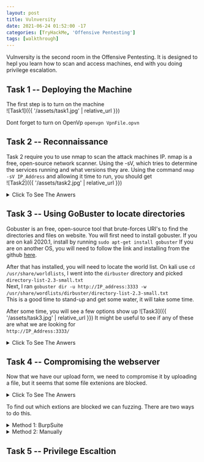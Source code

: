 ```yaml
---
layout: post
title: Vulnversity
date: 2021-06-24 01:52:00 -17
categories: [TryHackMe, 'Offensive Pentesting']
tags: [walkthrough]
---
```


Vulnversity is the second room in the Offensive Pentesting. It is designed to hepl you learn how to scan and access machines, end with you doing privilege escalation.
## Task 1 -- Deploying the Machine

The first step is to turn on the machine\
![Task1]({{ '/assets/task1.jpg' | relative_url }})

Dont forget to turn on OpenVp `openvpn VpnFile.opvn`


## Task 2 -- Reconnaissance
Task 2 require you to use nmap to scan the attack machines IP. nmap is a free, open-source network scanner. Using the -sV, which tries to determine the services running and what versions they are.
Using the command `nmap -sV IP_Address` and allowing it time to run, you should get\
![Task2]({{ '/assets/task2.jpg' | relative_url }})

<details>
    <summary>Click To See The Anwers</summary>

    Scan the box, how many ports are open? 6 <br>
    What version of the squid proxy is running on the machine? 3.5.12<br>
    How many ports will nmap scan if the flag -p-400 was used? 400<br>
    Using the nmap flag -n what will it not resolve? DNS<br>
    What is the most likely operating system this machine is running? Ubuntu<br>
    What port is the web server running on? 3333<br>
</details>

## Task 3 -- Using GoBuster to locate directories
Gobuster is an free, open-source tool that brute-forces URI's to find the directories and files on website.
You will first need to install gobuster. If you are on kali 2020.1, install by running `sudo apt-get install gobuster`
If you are on another OS, you will need to follow the link and installing from the github [here](https://github.com/OJ/gobuster).

After that has installed, you will need to locate the world list. On kali use `cd /usr/share/worldlists`, I went into the `dirbuster` directory and picked `directory-list-2.3-small.txt`<br>
Next, I ran `gobuster dir -u http://IP_address:3333 -w /usr/share/wordlists/dirbuster/directory-list-2.3-small.txt`<br>
This is a good time to stand-up and get some water, it will take some time.<br>

After some time, you will see a few options show up
![Task3]({{ '/assets/task3.jpg' | relative_url }})
It might be useful to see if any of these are what we are looking for<br>
`http://IP_Address:3333/`

<details>
    <summary>Click To See The Anwers</summary>
    What is the directory that has an upload form page? /internal/
</details>

## Task 4 -- Compromising the webserver
Now that we have our upload form, we need to compromise it by uploading a file, but it seems that some file extenions are blocked.
<details>
    <summary>Click To See The Anwers</summary>
    what common extension seems to be blocked? .php
</details>

To find out which extions are blocked we can fuzzing. There are two ways to do this.
<details>
    <summary>Method 1: BurpSuite</summary>
    To use burp, we first need to launch it, I just use the present untill I get to this page
    <img src="/assets/task4.jpg" alt="Task4"><br>
    At the top, click on the proxy tab and make sure Intercept is on
    <img src="/assets/task4.1.jpg" alt="Task4.1"><br>
    Next we need to configure our browser to use burp's proxy, in Firefox click the 3 line in the top right and mouse down to <em>Preferences</em>, in the prefernce menu search bar type in <em>Proxy</em>, and click the online option. Burp's proxy address is <code>127.0.0.1</code>. You will need to type that in under the manual proxy config option.
    <img src="/assets/task4.2.jpg" alt="Task4.2"><br>
    Then click OK.
    Now go back to the upload form page again. <code>http://IP_Address:3333/internal/</code>.<br>
    You will notice that it will not load, that is normal. Burp has captured the request and it waiting for you. Go back to burp and click on the foward button. You should now see the upload form page.<br>
    Now we need to make our attack list, make a text document, it can be named anything, I chose <code>phptext.txt</code>, containing these extensions
    <ul>
    <li>.php</li>
    <li>.php3</li>
    <li>.php4</li>
    <li>.php5</li>
    <li>.phtml</li>
    </ul>
    Now that we have that, we need to click on the <em>Intruder</em> option, it should be right next to <em>Proxy</em>. Under <em>Payload</em> click <em>Load ...</em> and load the phptext.txt that we created earlier.<br>
    For the attack to work correctly we need to first capture and upload. Make sure that your browser is on the upload form page. Next click on the <em>Submit</em> button and you should see this appear in burp.
    <img src="/assets/task4.3" alt="Task 4.3"><br>
    Now we send it to <em>Intruder</em>, we can either use <code>Ctrl+I</code>, or the <em>Action</em> button and then <em>Send to Intruder</em>.<br>
    Next we need to update the filename line to look like this. Click the Clear option on the side, then type <code>shell.php</code> after the filename=<br>
    Next highlight the .php you just added and click on the add button on the side.
    It should look like this.
    <img src="assets/task4.4" alt="Task 4.4"><br>

</details>
<details>
    <summary>Method 2: Manually</summary>
    what common extension seems to be blocked? .php
</details>

## Task 5 -- Privilege Escaltion